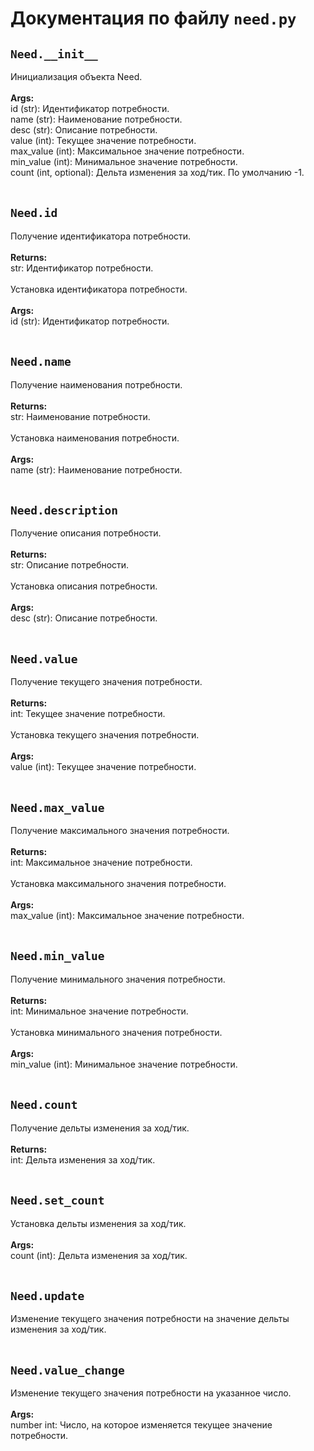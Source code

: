 # Документация по файлу `need.py`

## `Need.__init__`<br>
Инициализация объекта Need.<br>
<br>**Args:**<br>
id (str): Идентификатор потребности. <br>
name (str): Наименование потребности. <br>
desc (str): Описание потребности. <br>
value (int): Текущее значение потребности. <br>
max_value (int): Максимальное значение потребности. <br>
min_value (int): Минимальное значение потребности.<br>
count (int, optional): Дельта изменения за ход/тик. По умолчанию -1.<br>
<br>
## `Need.id`<br>
Получение идентификатора потребности.<br>
<br>**Returns:**<br>
str: Идентификатор потребности.<br>
<br>
Установка идентификатора потребности.<br>
<br>**Args:**<br>
id (str): Идентификатор потребности.<br>
<br>
## `Need.name`<br>
Получение наименования потребности.<br>
<br>**Returns:**<br>
str: Наименование потребности.<br>
<br>
Установка наименования потребности.<br>
<br>**Args:**<br>
name (str): Наименование потребности.<br>
<br>
## `Need.description`<br>
Получение описания потребности.<br>
<br>**Returns:**<br>
str: Описание потребности.<br>
<br>
Установка описания потребности.<br>
<br>**Args:**<br>
desc (str): Описание потребности.<br>
<br>
## `Need.value`<br>
Получение текущего значения потребности.<br>
<br>**Returns:**<br>
int: Текущее значение потребности.<br>
<br>
Установка текущего значения потребности.<br>
<br>**Args:**<br>
value (int): Текущее значение потребности.<br>
<br>
## `Need.max_value`<br>
Получение максимального значения потребности.<br>
<br>**Returns:**<br>
int: Максимальное значение потребности.<br>
<br>
Установка максимального значения потребности.<br>
<br>**Args:**<br>
max_value (int): Максимальное значение потребности.<br>
<br>
## `Need.min_value`<br>
Получение минимального значения потребности.<br>
<br>**Returns:**<br>
int: Минимальное значение потребности.<br>
<br>
Установка минимального значения потребности.<br>
<br>**Args:**<br>
min_value (int): Минимальное значение потребности.<br>
<br>
## `Need.count`<br>
Получение дельты изменения за ход/тик.<br>
<br>**Returns:**<br>
int: Дельта изменения за ход/тик.<br>
<br>
## `Need.set_count`<br>
Установка дельты изменения за ход/тик.<br>
<br>**Args:**<br>
count (int): Дельта изменения за ход/тик.<br>
<br>
## `Need.update`<br>
Изменение текущего значения потребности на значение дельты изменения за ход/тик.<br>
<br>
## `Need.value_change`<br>
Изменение текущего значения потребности на указанное число.<br>
<br>**Args:**<br>
number int: Число, на которое изменяется текущее значение потребности.<br>
<br>
